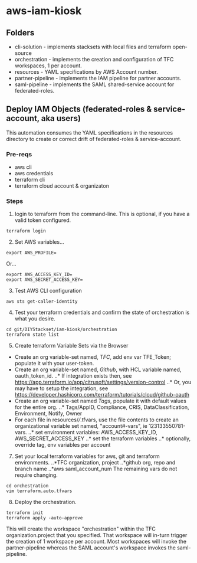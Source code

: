 # aws-iam-kiosk

## Folders
* cli-solution - implements stacksets with local files and terraform open-source
* orchestration - implements the creation and configuration of TFC workspaces, 1 per account.
* resources - YAML specifications by AWS Account number.
* partner-pipeline - implements the IAM pipeline for partner accounts.
* saml-pipeline - implements the SAML shared-service account for federated-roles.
## Deploy IAM Objects (federated-roles & service-account, aka users)
This automation consumes the YAML specifications in the resources directory to create or correct drift of  federated-roles & service-account.


### Pre-reqs
* aws cli
* aws credentials
* terraform cli
* terraform cloud account & organizaton

### Steps
1. login to terraform from the command-line. This is optional, if you have a valid token configured.
```
terraform login
```
2. Set AWS variables...
```
export AWS_PROFILE=
```
Or...
```
export AWS_ACCESS_KEY_ID=
export AWS_SECRET_ACCESS_KEY=
```
3. Test AWS CLI configuration
```
aws sts get-caller-identity
```
4. Test your terraform credentials and confirm the state of orchestration is what you desire.
```
cd git/DIYStackset/iam-kiosk/orchestration
terraform state list
```
5. Create terraform Variable Sets via the Browser
* Create an org variable-set named, *TFC*, add env var TFE_Token; populate it with your user-token.
* Create an org variable-set named, *Github*, with HCL variable named, oauth_token_id.
..* If integration exists then, see https://app.terraform.io/app/citrusoft/settings/version-control
..* Or, you may have to setup the integration, see https://developer.hashicorp.com/terraform/tutorials/cloud/github-oauth
* Create an org variable-set named *Tags*, populate it with default values for the entire org.
..* Tags/AppID, Compliance, CRIS, DataClassification, Environment, Notify, Owner
* For each file in resources/*/*.tfvars, use the file contents to create an organizational variable set named, "account#-vars", ie 123133550781-vars.
..* set environment variables: AWS_ACCESS_KEY_ID,  AWS_SECRET_ACCESS_KEY
..* set the terraform variables
..* optionally, override tag, env variables per account
7. Set your local terraform variables for aws, git and terraform environments.
..*TFC organization, project
..*github org, repo and branch name
..*aws saml_account_num
The remaining vars do not require changing.
```
cd orchestration
vim terraform.auto.tfvars
```
8. Deploy the orchestration.
```
terraform init
terraform apply -auto-approve
```
This will create the workspace "orchestration" within the TFC organization.project that you specified.
That workspace will in-turn trigger the creation of 1 workspace per account.
Most workspaces will invoke the partner-pipeline whereas the SAML account's workspace invokes the saml-pipeline.
